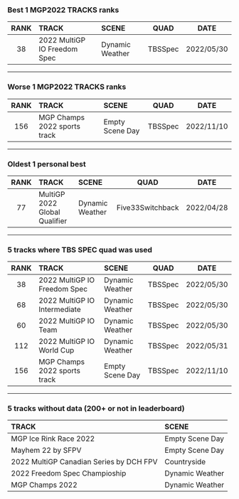 ### Best 1 MGP2022 TRACKS ranks
|RANK|TRACK|SCENE|QUAD|DATE|
|:---:|:---|:---|:---:|:---:|
|38|2022 MultiGP IO Freedom Spec|Dynamic Weather|TBSSpec|2022/05/30|
---
### Worse 1 MGP2022 TRACKS ranks
|RANK|TRACK|SCENE|QUAD|DATE|
|:---:|:---|:---|:---:|:---:|
|156|MGP Champs 2022 sports track|Empty Scene Day|TBSSpec|2022/11/10|
---
### Oldest 1 personal best
|RANK|TRACK|SCENE|QUAD|DATE|
|:---:|:---|:---|:---:|:---:|
|77|MultiGP 2022 Global Qualifier|Dynamic Weather|Five33Switchback|2022/04/28|
---
### 5 tracks where TBS SPEC quad was used
|RANK|TRACK|SCENE|QUAD|DATE|
|:---:|:---|:---|:---:|:---:|
|38|2022 MultiGP IO Freedom Spec|Dynamic Weather|TBSSpec|2022/05/30|
|68|2022 MultiGP IO Intermediate|Dynamic Weather|TBSSpec|2022/05/30|
|60|2022 MultiGP IO Team|Dynamic Weather|TBSSpec|2022/05/30|
|112|2022 MultiGP IO World Cup|Dynamic Weather|TBSSpec|2022/05/31|
|156|MGP Champs 2022 sports track|Empty Scene Day|TBSSpec|2022/11/10|
---
### 5 tracks without data (200+ or not in leaderboard)
|TRACK|SCENE|
|:---|:---|
|MGP Ice Rink Race 2022|Empty Scene Day|
|Mayhem 22 by SFPV|Empty Scene Day|
|2022 MultiGP Canadian Series by DCH FPV|Countryside|
|2022 Freedom Spec Champioship|Dynamic Weather|
|MGP Champs 2022|Dynamic Weather|

